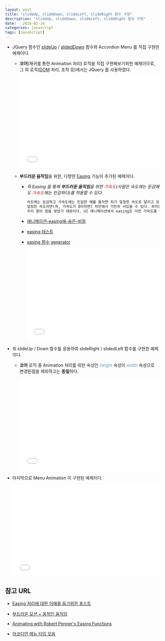 ```yaml
---
layout: post
title: "slideUp, slideDown, slideLeft, slideRight 함수 구현"
description: "slideUp, slideDown, slideLeft, slideRight 함수 구현"
date:   2016-01-18
categories: javascript 
tags: [JavaScript]
---
```


- JQuery 함수인 [slideUp](http://api.jquery.com/slideup/) / [slidedDown](http://api.jquery.com/slideDown/) 함수와 Accordion Menu 를 직접 구현한 예제이다.
	
	- **코어**(재귀를 통한 Animation 처리) 로직을 직접 구현해보기위한 예제이므로, 그 외 로직([DOM](http://mohwa.github.io/blog/architecture/2015/12/10/dom/) 처리, 조작 등)에서는 JQuery 를 사용하였다.<p>
	
        <iframe height='300' scrolling='no' src='//codepen.io/yanione/embed/wMPvLr/?height=300&theme-id=0&default-tab=result' frameborder='no' allowtransparency='true' allowfullscreen='true' style='width: 100%;'>See the Pen <a href='http://codepen.io/yanione/pen/wMPvLr/'>wMPvLr</a> by mohwa (<a href='http://codepen.io/yanione'>@yanione</a>) on <a href='http://codepen.io'>CodePen</a>.
        </iframe>
        
    - **부드러운 움직임**을 위한, 다향한 [Easing](http://upshots.org/actionscript/jsas-understanding-easing) 기능이 추가된 예제이다.
  
      -  <em>즉 Easing 을 통해 **부드러운 움직임**을 위한 <span style="color:#c11f1f">가속도</span>(사람은 속도에는 둔감해도 <span style="color:#c11f1f">가속도</span>에는 민감하다)를 적용할 수 있다.</em><p>
      
          ```html
          속도에는 둔감하고 가속도에는 민감한 예를 들자면 차가 일정한 속도로 달리고 있을 때 우리는 이 차가 얼마나 빨리 움직이는 것인지 잘 모른다.
          일정한 속도라면(즉, 가속도가 0이라면) 차안에서 가만히 서있을 수 있다. 하지만 급정거나 급출발하면 어떤가? 아무리 살짝(?) 급정거, 급출발을 해도 우리는 곧바로 느낄 수 있다.
          우리 몸이 힘을 맞았기 때문이다. UI 애니메이션에서 easing은 이런 가속도를 매끄럽게 해주는 일을 한다.
          ```

      - [애니메이션-easing에-숨은-비밀](http://start.goodtime.co.kr/2015/02/%EC%95%A0%EB%8B%88%EB%A9%94%EC%9D%B4%EC%85%98-easing%EC%97%90-%EC%88%A8%EC%9D%80-%EB%B9%84%EB%B0%80/)<p>
      
      - [easing 테스트](http://gizma.com/easing/)
      
      - [easing 함수 generator](http://easings.net/)
    
        <iframe height='300' scrolling='no' src='//codepen.io/yanione/embed/obogvX/?height=300&theme-id=0&default-tab=reslut' frameborder='no' allowtransparency='true' allowfullscreen='true' style='width: 100%;'>See the Pen <a href='http://codepen.io/yanione/pen/obogvX/'>obogvX</a> by mohwa (<a href='http://codepen.io/yanione'>@yanione</a>) on <a href='http://codepen.io'>CodePen</a>.
        </iframe>
        
- 위 slideUp / Down 함수를 응용하여 slideRight / slidedLeft 함수를 구현한 예제이다.
	
	- **코어** 로직 중 Animation 처리를 위한 속성인 <span style="color:#6298c1">height</span> 속성이 <span style="color:#6298c1">width</span> 속성으로 변경된점을 제외하고는 **동일**하다.
	
        <iframe height='300' scrolling='no' src='//codepen.io/yanione/embed/adVzNo/?height=300&theme-id=0&default-tab=result' frameborder='no' allowtransparency='true' allowfullscreen='true' style='width: 100%;'>See the Pen <a href='http://codepen.io/yanione/pen/adVzNo/'>adVzNo</a> by mohwa (<a href='http://codepen.io/yanione'>@yanione</a>) on <a href='http://codepen.io'>CodePen</a>.
        </iframe>
        
- 마지막으로 Menu Animation 이 구현된 예제이다.
 
    <iframe height='300' scrolling='no' src='//codepen.io/yanione/embed/JGOoOX/?height=300&theme-id=0&default-tab=result' frameborder='no' allowtransparency='true' allowfullscreen='true' style='width: 100%;'>See the Pen <a href='http://codepen.io/yanione/pen/JGOoOX/'>JGOoOX</a> by mohwa (<a href='http://codepen.io/yanione'>@yanione</a>) on <a href='http://codepen.io'>CodePen</a>.
    </iframe>
        
## 참고 URL

- [Easing 처리에 대한 이해를 돕기위한 포스트](http://upshots.org/actionscript/jsas-understanding-easing)
                                 
- [부드러운 모션 + 동적인 움직임](http://shinluckyarchive.tistory.com/26)

- [Animating with Robert Penner's Easing Functions](http://www.kirupa.com/html5/animating_with_easing_functions_in_javascript.htm)

- [아코디언 메뉴 타입 모음](http://e-rooms.tistory.com/entry/Accodian-Pattern-Collection%EC%95%84%EC%BD%94%EB%94%94%EC%96%B8-%EB%A9%94%EB%89%B4)


